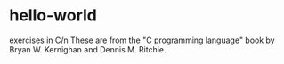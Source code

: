 # hello-world
exercises in C/n
These are from the "C programming language" book by Bryan W. Kernighan and Dennis M. Ritchie.
